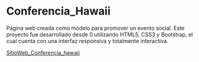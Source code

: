 # Conferencia_Hawaii

Página web creada como modelo para promover un evento social. 
Este proyecto fue desarrollado desde 0 utilizando HTML5, CSS3 y Bootstrap, el cual cuenta con una interfaz responsiva y totalmente interactiva.

[SitioWeb_Conferencia_hawaii](http://lihuelm.github.io/Conferencia_Hawaii/ "Sitio_web")

